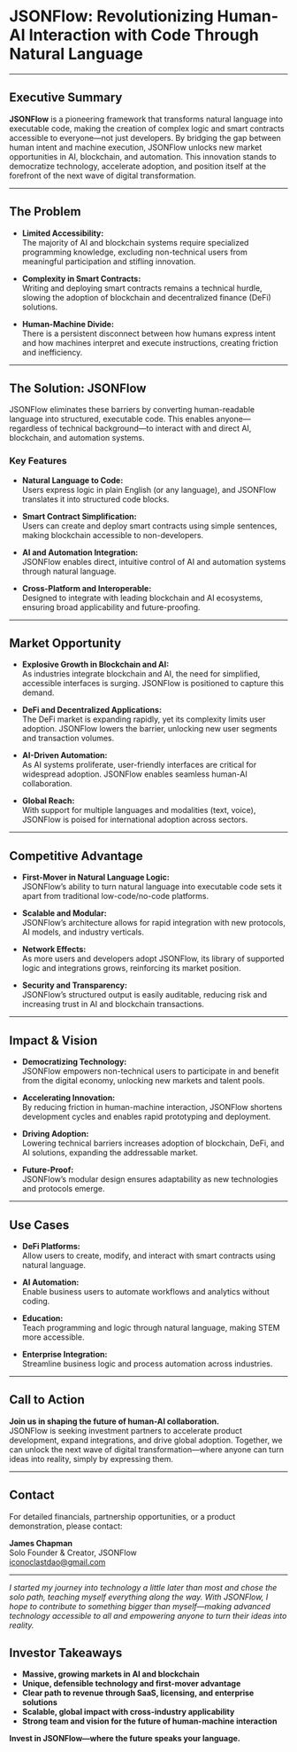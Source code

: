 # JSONFlow: Revolutionizing Human-AI Interaction with Code Through Natural Language

---

## Executive Summary

**JSONFlow** is a pioneering framework that transforms natural language into executable code, making the creation of complex logic and smart contracts accessible to everyone—not just developers. By bridging the gap between human intent and machine execution, JSONFlow unlocks new market opportunities in AI, blockchain, and automation. This innovation stands to democratize technology, accelerate adoption, and position itself at the forefront of the next wave of digital transformation.

---

## The Problem

- **Limited Accessibility:**  
  The majority of AI and blockchain systems require specialized programming knowledge, excluding non-technical users from meaningful participation and stifling innovation.

- **Complexity in Smart Contracts:**  
  Writing and deploying smart contracts remains a technical hurdle, slowing the adoption of blockchain and decentralized finance (DeFi) solutions.

- **Human-Machine Divide:**  
  There is a persistent disconnect between how humans express intent and how machines interpret and execute instructions, creating friction and inefficiency.

---

## The Solution: JSONFlow

JSONFlow eliminates these barriers by converting human-readable language into structured, executable code. This enables anyone—regardless of technical background—to interact with and direct AI, blockchain, and automation systems.

### Key Features

- **Natural Language to Code:**  
  Users express logic in plain English (or any language), and JSONFlow translates it into structured code blocks.

- **Smart Contract Simplification:**  
  Users can create and deploy smart contracts using simple sentences, making blockchain accessible to non-developers.

- **AI and Automation Integration:**  
  JSONFlow enables direct, intuitive control of AI and automation systems through natural language.

- **Cross-Platform and Interoperable:**  
  Designed to integrate with leading blockchain and AI ecosystems, ensuring broad applicability and future-proofing.

---

## Market Opportunity

- **Explosive Growth in Blockchain and AI:**  
  As industries integrate blockchain and AI, the need for simplified, accessible interfaces is surging. JSONFlow is positioned to capture this demand.

- **DeFi and Decentralized Applications:**  
  The DeFi market is expanding rapidly, yet its complexity limits user adoption. JSONFlow lowers the barrier, unlocking new user segments and transaction volumes.

- **AI-Driven Automation:**  
  As AI systems proliferate, user-friendly interfaces are critical for widespread adoption. JSONFlow enables seamless human-AI collaboration.

- **Global Reach:**  
  With support for multiple languages and modalities (text, voice), JSONFlow is poised for international adoption across sectors.

---

## Competitive Advantage

- **First-Mover in Natural Language Logic:**  
  JSONFlow’s ability to turn natural language into executable code sets it apart from traditional low-code/no-code platforms.

- **Scalable and Modular:**  
  JSONFlow’s architecture allows for rapid integration with new protocols, AI models, and industry verticals.

- **Network Effects:**  
  As more users and developers adopt JSONFlow, its library of supported logic and integrations grows, reinforcing its market position.

- **Security and Transparency:**  
  JSONFlow’s structured output is easily auditable, reducing risk and increasing trust in AI and blockchain transactions.

---

## Impact & Vision

- **Democratizing Technology:**  
  JSONFlow empowers non-technical users to participate in and benefit from the digital economy, unlocking new markets and talent pools.

- **Accelerating Innovation:**  
  By reducing friction in human-machine interaction, JSONFlow shortens development cycles and enables rapid prototyping and deployment.

- **Driving Adoption:**  
  Lowering technical barriers increases adoption of blockchain, DeFi, and AI solutions, expanding the addressable market.

- **Future-Proof:**  
  JSONFlow’s modular design ensures adaptability as new technologies and protocols emerge.

---

## Use Cases

- **DeFi Platforms:**  
  Allow users to create, modify, and interact with smart contracts using natural language.

- **AI Automation:**  
  Enable business users to automate workflows and analytics without coding.

- **Education:**  
  Teach programming and logic through natural language, making STEM more accessible.

- **Enterprise Integration:**  
  Streamline business logic and process automation across industries.

---

## Call to Action

**Join us in shaping the future of human-AI collaboration.**  
JSONFlow is seeking investment partners to accelerate product development, expand integrations, and drive global adoption. Together, we can unlock the next wave of digital transformation—where anyone can turn ideas into reality, simply by expressing them.

---

## Contact

For detailed financials, partnership opportunities, or a product demonstration, please contact:

**James Chapman**  
Solo Founder & Creator, JSONFlow  
iconoclastdao@gmail.com  

---

*I started my journey into technology a little later than most and chose the solo path, teaching myself everything along the way. With JSONFlow, I hope to contribute to something bigger than myself—making advanced technology accessible to all and empowering anyone to turn their ideas into reality.*

## Investor Takeaways

- **Massive, growing markets in AI and blockchain**
- **Unique, defensible technology and first-mover advantage**
- **Clear path to revenue through SaaS, licensing, and enterprise solutions**
- **Scalable, global impact with cross-industry applicability**
- **Strong team and vision for the future of human-machine interaction**

**Invest in JSONFlow—where the future speaks your language.**
